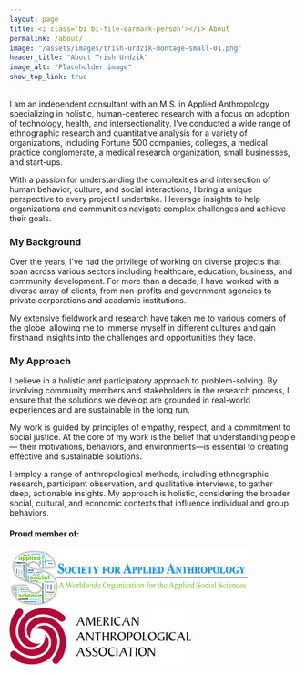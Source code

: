 ```yaml
---
layout: page
title: <i class='bi bi-file-earmark-person'></i> About
permalink: /about/
image: "/assets/images/trish-urdzik-montage-small-01.png"
header_title: "About Trish Urdzik"
image_alt: "Placeholder image"
show_top_link: true
---
```


I am an independent consultant with an M.S. in Applied Anthropology specializing in holistic, human-centered research with a focus on adoption of technology, health, and intersectionality. I’ve conducted a wide range of ethnographic research and quantitative analysis for a variety of organizations, including Fortune 500 companies, colleges, a medical practice conglomerate, a medical research organization, small businesses, and start-ups. 

With a passion for understanding the complexities and intersection of human behavior, culture, and social interactions, I bring a unique perspective to every project I undertake. I leverage insights to help organizations and communities navigate complex challenges and achieve their goals. 

### My Background

Over the years, I've had the privilege of working on diverse projects that span across various sectors including healthcare, education, business, and community development. For more than a decade, I have worked with a diverse array of clients, from non-profits and government agencies to private corporations and academic institutions. 

My extensive fieldwork and research have taken me to various corners of the globe, allowing me to immerse myself in different cultures and gain firsthand insights into the challenges and opportunities they face. 

### My Approach

I believe in a holistic and participatory approach to problem-solving. By involving community members and stakeholders in the research process, I ensure that the solutions we develop are grounded in real-world experiences and are sustainable in the long run. 

My work is guided by principles of empathy, respect, and a commitment to social justice. At the core of my work is the belief that understanding people— their motivations, behaviors, and environments—is essential to creating effective and sustainable solutions. 

I employ a range of anthropological methods, including ethnographic research, participant observation, and qualitative interviews, to gather deep, actionable insights. My approach is holistic, considering the broader social, cultural, and economic contexts that influence individual and group behaviors.

#### Proud member of:

<img src="/assets/images/sfaa-logo.png" alt="SfAA Logo" style="height: 100px;"/>

<img src="/assets/images/aaa-logo.svg" alt="AAA Logo" style="height: 100px;"/>
